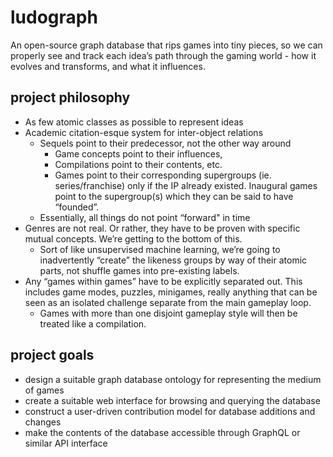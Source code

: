 # ludograph
An open-source graph database that rips games into tiny pieces, so we can properly see and track each idea’s path through the gaming world - how it evolves and transforms, and what it influences.

## project philosophy
- As few atomic classes as possible to represent ideas
- Academic citation-esque system for inter-object relations
    - Sequels point to their predecessor, not the other way around
        - Game concepts point to their influences,
        - Compilations point to their contents, etc.
        - Games point to their corresponding supergroups (ie. series/franchise) only if the IP already existed. Inaugural games point to the supergroup(s) which they can be said to have “founded”.
    - Essentially, all things do not point “forward" in time
- Genres are not real. Or rather, they have to be proven with specific mutual concepts. We’re getting to the bottom of this.
    - Sort of like unsupervised machine learning, we’re going to inadvertently “create” the likeness groups by way of their atomic parts, not shuffle games into pre-existing labels.
- Any “games within games” have to be explicitly separated out. This includes game modes, puzzles, minigames, really anything that can be seen as an isolated challenge separate from the main gameplay loop.
    - Games with more than one disjoint gameplay style will then be treated like a compilation.


## project goals
- design a suitable graph database ontology for representing the medium of games
- create a suitable web interface for browsing and querying the database
- construct a user-driven contribution model for database additions and changes
- make the contents of the database accessible through GraphQL or similar API interface